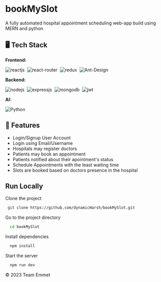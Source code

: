 # bookMySlot
A fully automated hospital appointment scheduling web-app build using MERN and python


## 🖥️ Tech Stack
**Frontend:**

![reactjs](https://img.shields.io/badge/React-20232A?style=for-the-badge&logo=react&logoColor=61DAFB)&nbsp;
![react-router](https://img.shields.io/badge/React_Router-CA4245?style=for-the-badge&logo=react-router&logoColor=white)&nbsp;
![redux](https://img.shields.io/badge/Redux-593D88?style=for-the-badge&logo=redux&logoColor=white)&nbsp;
![Ant-Design](https://img.shields.io/badge/-AntDesign-%230170FE?style=for-the-badge&logo=ant-design&logoColor=white)


**Backend:**

![nodejs](https://img.shields.io/badge/Node.js-43853D?style=for-the-badge&logo=node.js&logoColor=white)&nbsp;
![expressjs](https://img.shields.io/badge/Express.js-000000?style=for-the-badge&logo=express&logoColor=white)&nbsp;
![mongodb](https://img.shields.io/badge/MongoDB-4EA94B?style=for-the-badge&logo=mongodb&logoColor=white)&nbsp;
![jwt](	https://img.shields.io/badge/JWT-000000?style=for-the-badge&logo=JSON%20web%20tokens&logoColor=white)&nbsp;

**AI:**

![Python](https://img.shields.io/badge/python-3670A0?style=for-the-badge&logo=python&logoColor=ffdd54)


## 🚀 Features
- Login/Signup User Account
- Login using Email/Username
- Hospitals may register doctors
- Patients may book an appointment
- Patients notified about their apointment's status
- Schedule Appointments with the least waiting time
- Slots are booked based on doctors presence in the hospital


## Run Locally

Clone the project

```bash
 git clone https://github.com/dynamicHarsh/bookMySlot.git
```

Go to the project directory

```bash
  cd bookMySlot
```

Install dependencies

```bash
  npm install
```

Start the server

```bash
  npm run dev
```



© 2023 Team Emmet


